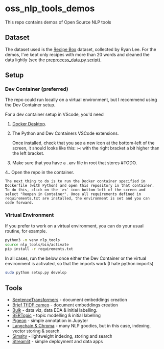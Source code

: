 # oss_nlp_tools_demos

This repo contains demos of Open Source NLP tools

## Dataset

The dataset used is the [Recipe Box](https://eightportions.com/datasets/Recipes/) dataset, collected by Ryan Lee. For the demos, I've kept only recipes with more than 20 words and cleaned the data lightly (see the [preprocess_data.py script](../oss_nlp_tools_demos/data/preprocess_data.py)).

## Setup

### Dev Container (preferred)

The repo could run locally on a virtual environment, but I recommend using the Dev Container setup.

For a dev container setup in VScode, you'd need

1. [Docker Desktop](https://www.docker.com/products/docker-desktop/).
2. The Python and Dev Containers VSCode extensions.

    Once installed, check that you see a new icon at the bottom-left of the screen, it should looks like this: `><` with the right bracket a bit higher than the left bracket.

3. Make sure that you have a `.env` file in root that stores #TODO.

4.. Open the repo in the container.

    The next thing to do is to run the Docker container specified in Dockerfile (with Python) and open this repository in that container. To do this, click on the `><` icon bottom-left of the screen and select "Reopen in Container". Once all requirements defined in requirements.txt are installed, the environment is set and you can code forward.

### Virtual Environment

If you prefer to work on a virtual environment, you can do your usual routine, for example. 

```bash
python3 -m venv nlp_tools
source nlp_tools/bin/activate
pip install -r requirements.txt
```

In all cases, run the below once either the Dev Container or the virtual environment is activated, so that the imports work (I hate python imports)

```bash
sudo python setup.py develop
```

## Tools

- [SentenceTransformers](https://www.sbert.net/) - document embeddings creation
- [Brief TfIDF cameo](https://scikit-learn.org/stable/modules/generated/sklearn.feature_extraction.text.TfidfVectorizer.html) - document embeddings creation
- [Bulk](https://github.com/koaning/bulk) - data viz, data EDA & initial labelling.
- [BERTopic](https://maartengr.github.io/BERTopic/getting_started/quickstart/quickstart.html) - topic modelling & initial labelling
- [Pigeon](https://github.com/agermanidis/pigeon) - simple annotation in Jupyter
- [Langchain & Chroma](https://python.langchain.com/en/latest/index.html) - many NLP goodies, but in this case, indexing, vector storing & search.
- [Simsity](https://github.com/koaning/simsity) - lightweight indexing, storing and search
- [Streamlit](https://streamlit.io/) - simple deployment and data apps